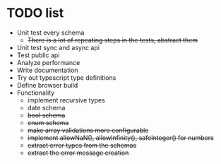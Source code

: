# TODO list
- Unit test every schema
    - ~~There is a lot of repeating steps in the tests, abstract them~~
- Unit test sync and async api
- Test public api
- Analyze performance
- Write documentation
- Try out typescript type definitions
- Define browser build
- Functionality
    - implement recursive types
    - date schema
    - ~~bool schema~~
    - ~~enum schema~~
    - ~~make array validations more configurable~~
    - ~~implement allowNaN(), allowInfinity(), safeInteger() for numbers~~
    - ~~extract error types from the schemas~~
    - ~~extract the error message creation~~